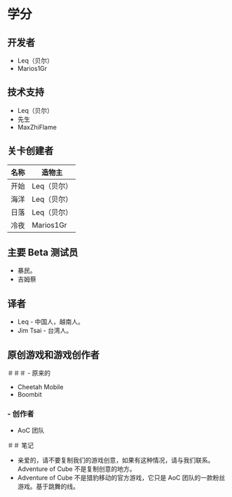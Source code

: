 # 学分
## 开发者
- Leq（贝尔）
- Marios1Gr

## 技术支持
- Leq（贝尔）
- 先生
- MaxZhiFlame

## 关卡创建者
名称 |造物主
---|---
开始| Leq（贝尔）
海洋 |Leq（贝尔）
日落 |Leq（贝尔）
冷夜 | Marios1Gr

## 主要 Beta 测试员
- 暴民。
- 吉姆蔡

## 译者
- Leq - 中国人，越南人。
- Jim Tsai - 台湾人。

## 原创游戏和游戏创作者
＃＃＃ - 原来的
- Cheetah Mobile
- Boombit
### - 创作者
- AoC 团队

＃＃ 笔记
- 亲爱的，请不要复制我们的游戏创意，如果有这种情况，请与我们联系。 Adventure of Cube 不是复制创意的地方。
- Adventure of Cube 不是猎豹移动的官方游戏，它只是 AoC 团队的一款粉丝游戏。基于跳舞的线。
